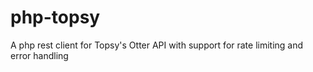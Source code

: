 php-topsy
=========

A php rest client for Topsy's Otter API with support for rate limiting and error handling